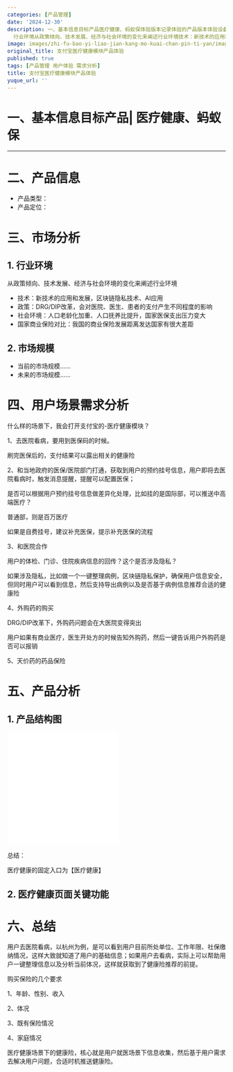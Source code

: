 ```yaml
---
categories: [产品管理]
date: '2024-12-30'
description: 一、基本信息目标产品医疗健康、蚂蚁保体验版本记录体验的产品版本体验设备记录使用的设备体验时间记录体验时间二、产品信息产品类型：产品定位：三、市场分析1.
  行业环境从政策倾向、技术发展、经济与社会环境的变化来阐述行业环境技术：新技术的应用和发展，区块链隐私技术、AI应用政策：DRG/DIP改革，...
image: images/zhi-fu-bao-yi-liao-jian-kang-mo-kuai-chan-pin-ti-yan/image_48.png
original_title: 支付宝医疗健康模块产品体验
published: true
tags: [产品管理 用户体验 需求分析]
title: 支付宝医疗健康模块产品体验
yuque_url: ''
---
```


# 一、基本信息**目标产品**|  医疗健康、蚂蚁保  
---
  
# 二、产品信息

  * 产品类型：
  * 产品定位：

# 三、市场分析

## 1\. 行业环境

从政策倾向、技术发展、经济与社会环境的变化来阐述行业环境

  * 技术：新技术的应用和发展，区块链隐私技术、AI应用
  * 政策：DRG/DIP改革，会对医院、医生、患者的支付产生不同程度的影响
  * 社会环境：人口老龄化加重、人口抚养比提升，国家医保支出压力变大
  * 国家商业保险对比：我国的商业保险发展距离发达国家有很大差距

## 2\. 市场规模

  * 当前的市场规模......
  * 未来的市场规模......

# 四、用户场景需求分析

什么样的场景下，我会打开支付宝的-医疗健康模块？

1、去医院看病，要用到医保码的时候。

刷完医保后的，支付结果可以露出相关的健康险

2、和当地政府的医保/医院部门打通，获取到用户的预约挂号信息，用户即将去医院看病时，触发消息提醒，提醒可以配置医保；

是否可以根据用户预约挂号信息做差异化处理，比如挂的是国际部，可以推送中高端医疗？

普通部，则是百万医疗

如果是自费挂号，建议补充医保，提示补充医保的流程

3、和医院合作

用户的体检、门诊、住院疾病信息的回传？这个是否涉及隐私？

如果涉及隐私，比如做一个一键整理病例，区块链隐私保护，确保用户信息安全，但同时用户可以看到信息，然后支持导出病例以及是否基于病例信息推荐合适的健康险

4、外购药的购买

DRG/DIP改革下，外购药问题会在大医院变得突出

用户如果有商业医疗，医生开处方的时候告知外购药，然后一键告诉用户外购药是否可以报销

5、天价药的药品保险

# 五、产品分析

## 1\. 产品结构图

![](/assets/images/zhi-fu-bao-yi-liao-jian-kang-mo-kuai-chan-pin-ti-yan/image_48.png)

总结：

医疗健康的固定入口为【医疗健康】

## 2\. 医疗健康页面关键功能

# 六、总结

用户去医院看病，以杭州为例，是可以看到用户目前所处单位、工作年限、社保缴纳情况，这样大致就知道了用户的基础信息；如果用户去看病，实际上可以帮助用户一键整理信息以及分析当前体况，这样就获取到了健康险推荐的前提。

购买保险的几个要求

1、年龄、性别、收入

2、体况

3、既有保险情况

4、家庭情况

医疗健康场景下的健康险，核心就是用户就医场景下信息收集，然后基于用户需求去解决用户问题，合适时机推送健康险。
